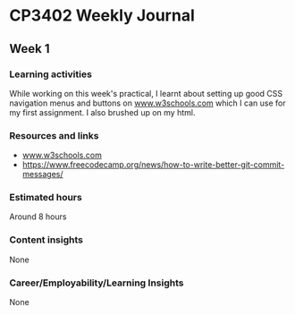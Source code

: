 # CP3402 Weekly Journal

## Week 1

### Learning activities

While working on this week's practical, I learnt about setting up good CSS navigation menus and buttons on www.w3schools.com which I can use for my first assignment. I also brushed up on my html.

### Resources and links
- www.w3schools.com
- https://www.freecodecamp.org/news/how-to-write-better-git-commit-messages/

### Estimated hours

Around 8 hours

### Content insights

None

### Career/Employability/Learning Insights

None